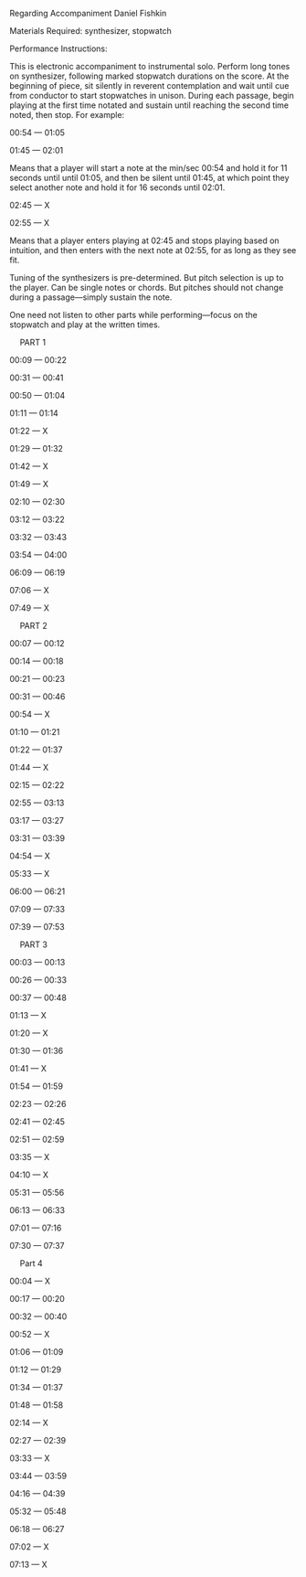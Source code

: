 Regarding Accompaniment
Daniel Fishkin


Materials Required:
synthesizer, stopwatch

Performance Instructions:

This is electronic accompaniment to instrumental solo. Perform long tones on synthesizer, following marked stopwatch durations on the score. At the beginning of piece, sit silently in reverent contemplation and wait until cue from conductor to start stopwatches in unison. During each passage, begin playing at the first time notated and sustain until reaching the second time noted, then stop. For example:

00:54 — 01:05

01:45 — 02:01

Means that a player will start a note at the min/sec 00:54 and hold it for 11 seconds until until 01:05, and then be silent until 01:45, at which point they select another note and hold it for 16 seconds until 02:01.

02:45 — X

02:55 — X 

Means that a player enters playing at 02:45 and stops playing based on intuition, and then enters with the next note at 02:55, for as long as they see fit.


Tuning of the synthesizers is pre-determined. But pitch selection is up to the player. Can be single notes or chords. But pitches should not change during a passage—simply sustain the note.

One need not listen to other parts while performing—focus on the stopwatch and play at the written times.



 
PART 1

00:09 — 00:22

00:31 — 00:41

00:50 — 01:04

01:11 — 01:14

01:22 — X

01:29 — 01:32

01:42 — X

01:49 — X

02:10 — 02:30

03:12 — 03:22

03:32 — 03:43

03:54 — 04:00

06:09 — 06:19

07:06 — X

07:49 — X

 
PART 2 

00:07 — 00:12

00:14 — 00:18

00:21 — 00:23

00:31 — 00:46

00:54 — X

01:10 — 01:21

01:22 — 01:37

01:44 — X

02:15 — 02:22

02:55 — 03:13

03:17 — 03:27

03:31 — 03:39

04:54 — X

05:33 — X

06:00 — 06:21

07:09 — 07:33

07:39 — 07:53


 
PART 3

00:03 — 00:13

00:26 — 00:33

00:37 — 00:48

01:13 — X

01:20 — X

01:30 — 01:36

01:41 — X

01:54 — 01:59

02:23 — 02:26

02:41 — 02:45

02:51 — 02:59

03:35 — X

04:10 — X

05:31 — 05:56

06:13 — 06:33

07:01 — 07:16

07:30 — 07:37

 
Part 4



00:04 — X


00:17 — 00:20

00:32 — 00:40

00:52 — X

01:06 — 01:09

01:12 — 01:29

01:34 — 01:37

01:48 — 01:58

02:14 — X

02:27 — 02:39

03:33 — X

03:44 — 03:59

04:16 — 04:39

05:32 — 05:48

06:18 — 06:27

07:02 — X

07:13 — X




